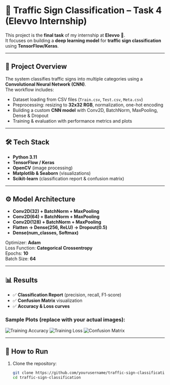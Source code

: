 # 🚦 Traffic Sign Classification – Task 4 (Elevvo Internship)

This project is the **final task** of my internship at **Elevvo** 🎉.  
It focuses on building a **deep learning model** for **traffic sign classification** using **TensorFlow/Keras**.

---

## 📌 Project Overview
The system classifies traffic signs into multiple categories using a **Convolutional Neural Network (CNN)**.  
The workflow includes:
- Dataset loading from CSV files (`Train.csv`, `Test.csv`, `Meta.csv`)
- Preprocessing: resizing to **32x32 RGB**, normalization, one-hot encoding
- Building a custom **CNN model** with Conv2D, BatchNorm, MaxPooling, Dense & Dropout
- Training & evaluation with performance metrics and plots

---

## 🛠 Tech Stack
- **Python 3.11**
- **TensorFlow / Keras**
- **OpenCV** (image processing)
- **Matplotlib & Seaborn** (visualizations)
- **Scikit-learn** (classification report & confusion matrix)

---

## ⚙️ Model Architecture
- **Conv2D(32) + BatchNorm + MaxPooling**
- **Conv2D(64) + BatchNorm + MaxPooling**
- **Conv2D(128) + BatchNorm + MaxPooling**
- **Flatten → Dense(256, ReLU) → Dropout(0.5)**
- **Dense(num_classes, Softmax)**

Optimizer: **Adam**  
Loss Function: **Categorical Crossentropy**  
Epochs: **10**  
Batch Size: **64**

---

## 📊 Results
- ✅ **Classification Report** (precision, recall, F1-score)  
- ✅ **Confusion Matrix** visualization  
- ✅ **Accuracy & Loss curves**  

### Sample Plots (replace with your actual images):
![Training Accuracy](results/accuracy_plot.png)
![Training Loss](results/loss_plot.png)
![Confusion Matrix](results/confusion_matrix.png)

---

## 🚀 How to Run
1. Clone the repository:
   ```bash
   git clone https://github.com/yourusername/traffic-sign-classification.git
   cd traffic-sign-classification
